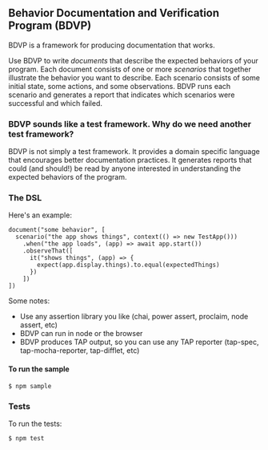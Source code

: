 ## Behavior Documentation and Verification Program (BDVP)

BDVP is a framework for producing documentation that works. 

Use BDVP to write *documents* that describe the expected behaviors of your program. 
Each document consists of one or more *scenarios* that together illustrate the behavior
you want to describe. Each scenario consists of some initial state, some actions, and
some observations. BDVP runs each scenario and generates a report that indicates which
scenarios were successful and which failed.

### BDVP sounds like a test framework. Why do we need another test framework?

BDVP is not simply a test framework. It provides a domain specific language that encourages
better documentation practices. It generates reports that could (and should!) be read
by anyone interested in understanding the expected behaviors of the program.

### The DSL

Here's an example:

```
document("some behavior", [
  scenario("the app shows things", context(() => new TestApp()))
    .when("the app loads", (app) => await app.start())
    .observeThat([
      it("shows things", (app) => {
        expect(app.display.things).to.equal(expectedThings)
      })
    ])
])
```

Some notes:
- Use any assertion library you like (chai, power assert, proclaim, node assert, etc)
- BDVP can run in node or the browser
- BDVP produces TAP output, so you can use any TAP reporter (tap-spec, tap-mocha-reporter, tap-difflet, etc)


#### To run the sample

```
$ npm sample
```

### Tests

To run the tests:

```
$ npm test
```